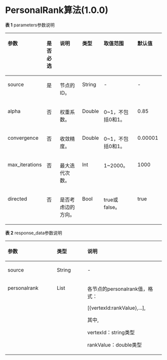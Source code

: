 # PersonalRank算法\(1.0.0\)<a name="ges_03_0078"></a>

**表 1**  parameters参数说明

<a name="table421133013343"></a>
<table><thead align="left"><tr id="row1922415308344"><th class="cellrowborder" valign="top" width="16%" id="mcps1.2.7.1.1"><p id="p172271305349"><a name="p172271305349"></a><a name="p172271305349"></a>参数</p>
</th>
<th class="cellrowborder" valign="top" width="11%" id="mcps1.2.7.1.2"><p id="p102281230113414"><a name="p102281230113414"></a><a name="p102281230113414"></a>是否必选</p>
</th>
<th class="cellrowborder" valign="top" width="20%" id="mcps1.2.7.1.3"><p id="p11230143010349"><a name="p11230143010349"></a><a name="p11230143010349"></a>说明</p>
</th>
<th class="cellrowborder" valign="top" width="10%" id="mcps1.2.7.1.4"><p id="p66074112146"><a name="p66074112146"></a><a name="p66074112146"></a>类型</p>
</th>
<th class="cellrowborder" valign="top" width="25%" id="mcps1.2.7.1.5"><p id="p323393073410"><a name="p323393073410"></a><a name="p323393073410"></a>取值范围</p>
</th>
<th class="cellrowborder" valign="top" width="18%" id="mcps1.2.7.1.6"><p id="p41583960175619"><a name="p41583960175619"></a><a name="p41583960175619"></a>默认值</p>
</th>
</tr>
</thead>
<tbody><tr id="row1923843017347"><td class="cellrowborder" valign="top" width="16%" headers="mcps1.2.7.1.1 "><p id="p13751101797"><a name="p13751101797"></a><a name="p13751101797"></a>source</p>
</td>
<td class="cellrowborder" valign="top" width="11%" headers="mcps1.2.7.1.2 "><p id="p20751701994"><a name="p20751701994"></a><a name="p20751701994"></a>是</p>
</td>
<td class="cellrowborder" valign="top" width="20%" headers="mcps1.2.7.1.3 "><p id="p177515011918"><a name="p177515011918"></a><a name="p177515011918"></a>节点的ID。</p>
</td>
<td class="cellrowborder" valign="top" width="10%" headers="mcps1.2.7.1.4 "><p id="p1960715115144"><a name="p1960715115144"></a><a name="p1960715115144"></a>String</p>
</td>
<td class="cellrowborder" valign="top" width="25%" headers="mcps1.2.7.1.5 "><p id="p17521018916"><a name="p17521018916"></a><a name="p17521018916"></a>-</p>
</td>
<td class="cellrowborder" valign="top" width="18%" headers="mcps1.2.7.1.6 "><p id="p12857639175619"><a name="p12857639175619"></a><a name="p12857639175619"></a>-</p>
</td>
</tr>
<tr id="row1592512201673"><td class="cellrowborder" valign="top" width="16%" headers="mcps1.2.7.1.1 "><p id="p4752150793"><a name="p4752150793"></a><a name="p4752150793"></a>alpha</p>
</td>
<td class="cellrowborder" valign="top" width="11%" headers="mcps1.2.7.1.2 "><p id="p127528012920"><a name="p127528012920"></a><a name="p127528012920"></a>否</p>
</td>
<td class="cellrowborder" valign="top" width="20%" headers="mcps1.2.7.1.3 "><p id="p5752301191"><a name="p5752301191"></a><a name="p5752301191"></a>权重系数。</p>
</td>
<td class="cellrowborder" valign="top" width="10%" headers="mcps1.2.7.1.4 "><p id="p960731119141"><a name="p960731119141"></a><a name="p960731119141"></a>Double</p>
</td>
<td class="cellrowborder" valign="top" width="25%" headers="mcps1.2.7.1.5 "><p id="p8569141114913"><a name="p8569141114913"></a><a name="p8569141114913"></a>0~1，不包括0和1。</p>
</td>
<td class="cellrowborder" valign="top" width="18%" headers="mcps1.2.7.1.6 "><p id="p34835871175619"><a name="p34835871175619"></a><a name="p34835871175619"></a>0.85</p>
</td>
</tr>
<tr id="row1883311181175"><td class="cellrowborder" valign="top" width="16%" headers="mcps1.2.7.1.1 "><p id="p07521208912"><a name="p07521208912"></a><a name="p07521208912"></a>convergence</p>
</td>
<td class="cellrowborder" valign="top" width="11%" headers="mcps1.2.7.1.2 "><p id="p137529015913"><a name="p137529015913"></a><a name="p137529015913"></a>否</p>
</td>
<td class="cellrowborder" valign="top" width="20%" headers="mcps1.2.7.1.3 "><p id="p87521501194"><a name="p87521501194"></a><a name="p87521501194"></a>收敛精度。</p>
</td>
<td class="cellrowborder" valign="top" width="10%" headers="mcps1.2.7.1.4 "><p id="p10607111121416"><a name="p10607111121416"></a><a name="p10607111121416"></a>Double</p>
</td>
<td class="cellrowborder" valign="top" width="25%" headers="mcps1.2.7.1.5 "><p id="p12122017093"><a name="p12122017093"></a><a name="p12122017093"></a>0~1，不包括0和1。</p>
</td>
<td class="cellrowborder" valign="top" width="18%" headers="mcps1.2.7.1.6 "><p id="p3133287175619"><a name="p3133287175619"></a><a name="p3133287175619"></a>0.00001</p>
</td>
</tr>
<tr id="row136122160711"><td class="cellrowborder" valign="top" width="16%" headers="mcps1.2.7.1.1 "><p id="p20752001591"><a name="p20752001591"></a><a name="p20752001591"></a>max_iterations</p>
</td>
<td class="cellrowborder" valign="top" width="11%" headers="mcps1.2.7.1.2 "><p id="p475210694"><a name="p475210694"></a><a name="p475210694"></a>否</p>
</td>
<td class="cellrowborder" valign="top" width="20%" headers="mcps1.2.7.1.3 "><p id="p207531801297"><a name="p207531801297"></a><a name="p207531801297"></a>最大迭代次数。</p>
</td>
<td class="cellrowborder" valign="top" width="10%" headers="mcps1.2.7.1.4 "><p id="p126077114147"><a name="p126077114147"></a><a name="p126077114147"></a>Int</p>
</td>
<td class="cellrowborder" valign="top" width="25%" headers="mcps1.2.7.1.5 "><p id="p19133729890"><a name="p19133729890"></a><a name="p19133729890"></a>1~2000。</p>
</td>
<td class="cellrowborder" valign="top" width="18%" headers="mcps1.2.7.1.6 "><p id="p52469671175619"><a name="p52469671175619"></a><a name="p52469671175619"></a>1000</p>
</td>
</tr>
<tr id="row147071213274"><td class="cellrowborder" valign="top" width="16%" headers="mcps1.2.7.1.1 "><p id="p030083010342"><a name="p030083010342"></a><a name="p030083010342"></a>directed</p>
</td>
<td class="cellrowborder" valign="top" width="11%" headers="mcps1.2.7.1.2 "><p id="p0301193043415"><a name="p0301193043415"></a><a name="p0301193043415"></a>否</p>
</td>
<td class="cellrowborder" valign="top" width="20%" headers="mcps1.2.7.1.3 "><p id="p4304183013347"><a name="p4304183013347"></a><a name="p4304183013347"></a>是否考虑边的方向。</p>
</td>
<td class="cellrowborder" valign="top" width="10%" headers="mcps1.2.7.1.4 "><p id="p1360721111420"><a name="p1360721111420"></a><a name="p1360721111420"></a>Bool</p>
</td>
<td class="cellrowborder" valign="top" width="25%" headers="mcps1.2.7.1.5 "><p id="p1330963023418"><a name="p1330963023418"></a><a name="p1330963023418"></a>true或false。</p>
</td>
<td class="cellrowborder" valign="top" width="18%" headers="mcps1.2.7.1.6 "><p id="p22184968175619"><a name="p22184968175619"></a><a name="p22184968175619"></a>true</p>
</td>
</tr>
</tbody>
</table>

**表 2**  response\_data参数说明

<a name="table145211832114419"></a>
<table><thead align="left"><tr id="row452118323447"><th class="cellrowborder" valign="top" width="31.380000000000003%" id="mcps1.2.4.1.1"><p id="p15211632194411"><a name="p15211632194411"></a><a name="p15211632194411"></a>参数</p>
</th>
<th class="cellrowborder" valign="top" width="19.52%" id="mcps1.2.4.1.2"><p id="p65211732154414"><a name="p65211732154414"></a><a name="p65211732154414"></a>类型</p>
</th>
<th class="cellrowborder" valign="top" width="49.1%" id="mcps1.2.4.1.3"><p id="p11521832134411"><a name="p11521832134411"></a><a name="p11521832134411"></a>说明</p>
</th>
</tr>
</thead>
<tbody><tr id="row2052143218447"><td class="cellrowborder" valign="top" width="31.380000000000003%" headers="mcps1.2.4.1.1 "><p id="p16521932124413"><a name="p16521932124413"></a><a name="p16521932124413"></a>source</p>
</td>
<td class="cellrowborder" valign="top" width="19.52%" headers="mcps1.2.4.1.2 "><p id="p175211632124419"><a name="p175211632124419"></a><a name="p175211632124419"></a>String</p>
</td>
<td class="cellrowborder" valign="top" width="49.1%" headers="mcps1.2.4.1.3 "><p id="p7521432194413"><a name="p7521432194413"></a><a name="p7521432194413"></a>-</p>
</td>
</tr>
<tr id="row952183218448"><td class="cellrowborder" valign="top" width="31.380000000000003%" headers="mcps1.2.4.1.1 "><p id="p8521932114411"><a name="p8521932114411"></a><a name="p8521932114411"></a>personalrank</p>
</td>
<td class="cellrowborder" valign="top" width="19.52%" headers="mcps1.2.4.1.2 "><p id="p852123254417"><a name="p852123254417"></a><a name="p852123254417"></a>List</p>
</td>
<td class="cellrowborder" valign="top" width="49.1%" headers="mcps1.2.4.1.3 "><p id="p1044121616425"><a name="p1044121616425"></a><a name="p1044121616425"></a>各节点的personalrank值，格式：</p>
<p id="p63161133854"><a name="p63161133854"></a><a name="p63161133854"></a>[{vertexId:rankValue},...],</p>
<p id="p83008413714"><a name="p83008413714"></a><a name="p83008413714"></a>其中,</p>
<p id="p276931513620"><a name="p276931513620"></a><a name="p276931513620"></a>vertexId：string类型</p>
<p id="p42531732962"><a name="p42531732962"></a><a name="p42531732962"></a>rankValue：double类型</p>
</td>
</tr>
</tbody>
</table>

